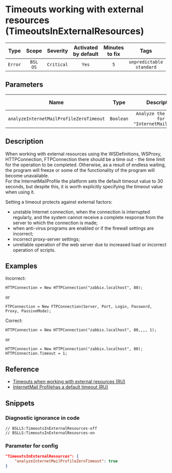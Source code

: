 # Timeouts working with external resources (TimeoutsInExternalResources)

|   Type    |    Scope    |  Severity   |    Activated<br>by default    |    Minutes<br>to fix    |                Tags                 |
|:--------:|:-----------------------------:|:-----------:|:------------------------------:|:-----------------------------------:|:-----------------------------------:|
| `Error` |         `BSL`<br>`OS`         | `Critical` |              `Yes`              |                 `5`                 |    `unpredictable`<br>`standard`    |

## Parameters


|                   Name                   |   Type    |                      Description                       |    Default value    |
|:---------------------------------------:|:--------:|:---------------------------------------------------:|:------------------------------:|
| `analyzeInternetMailProfileZeroTimeout` | `Boolean` | `Analyze the timeout for "InternetMailProfile"` |             `true`             |
<!-- Блоки выше заполняются автоматически, не трогать -->
## Description

When working with external resources using the WSDefinitions, WSProxy, HTTPConnection, FTPConnection there should be a time out - the time limit for the operation to be completed. Otherwise, as a result of endless waiting, the program will freeze or some of the functionality of the program will become unavailable.  
For the InternetMailProfile the platform sets the default timeout value to 30 seconds, but despite this, it is worth explicitly specifying the timeout value when using it.

Setting a timeout protects against external factors:

* unstable Internet connection, when the connection is interrupted regularly, and the system cannot receive a complete response from the server to which the connection is made;
* when anti-virus programs are enabled or if the firewall settings are incorrect;
* incorrect proxy-server settings;
* unreliable operation of the web server due to increased load or incorrect operation of scripts.

## Examples

Incorrect:

```bsl
HTTPConnection = New HTTPConnection("zabbix.localhost", 80);
```

or

```bsl
FTPConnection = New FTPConnection(Server, Port, Login, Password, Proxy, PassiveMode);
```

Correct:

```bsl
HTTPConnection = New HTTPConnection("zabbix.localhost", 80,,,, 1);
```

or

```bsl
HTTPConnection = New HTTPConnection("zabbix.localhost", 80);
HTTPConnection.Timeout = 1;
```

## Reference

* [Timeouts when working with external resources (RU)](https://its.1c.ru/db/v8std#content:748:hdoc)
* [InternetMail Profilehas a default timeout (RU)](https://its.1c.ru/db/metod8dev/content/2358/hdoc)

## Snippets

<!-- Блоки ниже заполняются автоматически, не трогать -->
### Diagnostic ignorance in code

```bsl
// BSLLS:TimeoutsInExternalResources-off
// BSLLS:TimeoutsInExternalResources-on
```

### Parameter for config

```json
"TimeoutsInExternalResources": {
    "analyzeInternetMailProfileZeroTimeout": true
}
```
